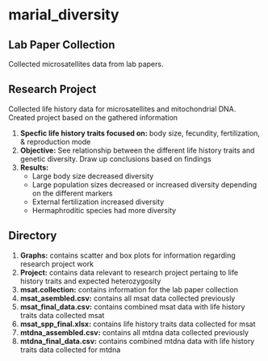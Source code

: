 # marial_diversity

## Lab Paper Collection

Collected microsatellites data from lab papers.

## Research Project

Collected life history data for microsatellites and mitochondrial DNA. Created project based on the gathered information
1. **Specfic life history traits focused on:** body size, fecundity, fertilization, & reproduction mode
2. **Objective:** See relationship between the different life history traits and genetic diversity. Draw up conclusions based on findings
3. **Results:** 
   * Large body size decreased diversity
   * Large population sizes decreased or increased diversity depending on the different markers
   * External fertilization increased diversity
   * Hermaphroditic species had more diversity


## Directory

1. **Graphs:** contains scatter and box plots for information regarding research project work
2. **Project:** contains data relevant to research project pertaing to life history traits and expected heterozygosity
3. **msat.collection:** contains information for the lab paper collection
4. **msat_asembled.csv:** contains all msat data collected previously
5. **msat_final_data.csv:** contains combined msat data with life history traits data collected msat
6. **msat_spp_final.xlsx:** contains life history traits data collected for msat
7. **mtdna_assembled.csv:** contains all mtdna data collected previously 
8. **mtdna_final_data.csv:** contains combined mtdna data with life history traits data collected for mtdna
